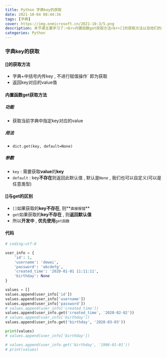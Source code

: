 ```yaml
---
title: Python 字典key的获取
date: 2021-10-04 08:44:34
tags: [字典]
cover: https://img.onmicrosoft.cn/2021-10-3/5.png
description: 本节课主要学习了:<br>内置函数get获取方法<br>[]的获取方法以及他们的区别
categories: Python
---
```


### 字典key的获取

#### []的获取方法

- 字典+中括号内传key , 不进行赋值操作` 即为获取
- 返回key对应的value值

#### 内置函数get获取方法

##### 功能

- 获取当前字典中指定key对应的value

##### 用法

- `dict.get(key, default=None)`

##### 参数

- `key` : 需要获取**value**的**key**
- `default` : key**不存在**则返回此默认值 ,  默认是`None` , 我们也可以自定义(可以是任意类型)

#### []与get的区别

- `[]`如果获取的**key不存在**, 则**`直接报错`**
- `get`如果获取的**key不存在** ,  则**返回默认值**
- 所以**开发中** , **优先使用**`get函数`

#### 代码

```python
# coding:utf-8

user_info = {
    'id': 1,
    'username': 'dewei',
    'password': 'abcdefg',
    'created_time': '2020-01-01 11:11:11',
    'birthday': None
}

values = []
values.append(user_info['id'])
values.append(user_info['username'])
values.append(user_info['password'])
# values.append(user_info['created_time'])
values.append(user_info.get('created_time', '2020-02-02'))
# values.append(user_info['birthday'])
values.append(user_info.get('birthday', '2020-03-03'))

print(values)
# values.append(user_info['birthday'])

# values.append(user_info.get('birthday', '1986-01-01'))
# print(values)

```
